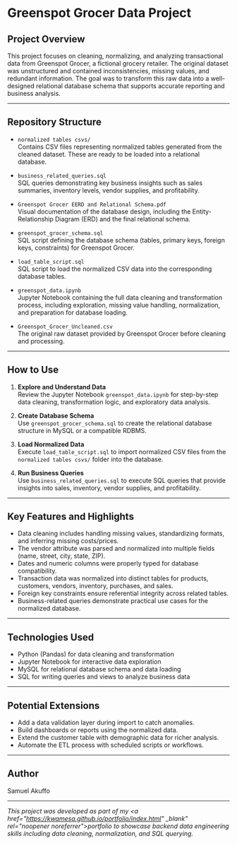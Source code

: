 # Greenspot Grocer Data Project

## Project Overview

This project focuses on cleaning, normalizing, and analyzing transactional data from Greenspot Grocer, a fictional grocery retailer. The original dataset was unstructured and contained inconsistencies, missing values, and redundant information. The goal was to transform this raw data into a well-designed relational database schema that supports accurate reporting and business analysis.

---

## Repository Structure

- `normalized tables csvs/`  
  Contains CSV files representing normalized tables generated from the cleaned dataset. These are ready to be loaded into a relational database.

- `business_related_queries.sql`  
  SQL queries demonstrating key business insights such as sales summaries, inventory levels, vendor supplies, and profitability.

- `Greenspot Grocer EERD and Relational Schema.pdf`  
  Visual documentation of the database design, including the Entity-Relationship Diagram (ERD) and the final relational schema.

- `greenspot_grocer_schema.sql`  
  SQL script defining the database schema (tables, primary keys, foreign keys, constraints) for Greenspot Grocer.

- `load_table_script.sql`  
  SQL script to load the normalized CSV data into the corresponding database tables.

- `greenspot_data.ipynb`  
  Jupyter Notebook containing the full data cleaning and transformation process, including exploration, missing value handling, normalization, and preparation for database loading.

- `Greenspot_Grocer_Uncleaned.csv`  
  The original raw dataset provided by Greenspot Grocer before cleaning and processing.

---

## How to Use

1. **Explore and Understand Data**  
   Review the Jupyter Notebook `greenspot_data.ipynb` for step-by-step data cleaning, transformation logic, and exploratory data analysis.

2. **Create Database Schema**  
   Use `greenspot_grocer_schema.sql` to create the relational database structure in MySQL or a compatible RDBMS.

3. **Load Normalized Data**  
   Execute `load_table_script.sql` to import normalized CSV files from the `normalized tables csvs/` folder into the database.

4. **Run Business Queries**  
   Use `business_related_queries.sql` to execute SQL queries that provide insights into sales, inventory, vendor supplies, and profitability.

---

## Key Features and Highlights

- Data cleaning includes handling missing values, standardizing formats, and inferring missing costs/prices.
- The vendor attribute was parsed and normalized into multiple fields (name, street, city, state, ZIP).
- Dates and numeric columns were properly typed for database compatibility.
- Transaction data was normalized into distinct tables for products, customers, vendors, inventory, purchases, and sales.
- Foreign key constraints ensure referential integrity across related tables.
- Business-related queries demonstrate practical use cases for the normalized database.

---

## Technologies Used

- Python (Pandas) for data cleaning and transformation
- Jupyter Notebook for interactive data exploration
- MySQL for relational database schema and data loading
- SQL for writing queries and views to analyze business data

---

## Potential Extensions

- Add a data validation layer during import to catch anomalies.
- Build dashboards or reports using the normalized data.
- Extend the customer table with demographic data for richer analysis.
- Automate the ETL process with scheduled scripts or workflows.

---

## Author

Samuel Akuffo

---

*This project was developed as part of my <a href="https://kwamesa.github.io/portfolio/index.html" _blank" rel="noopener noreferrer">portfolio</a> to showcase backend data engineering skills including data cleaning, normalization, and SQL querying.*

